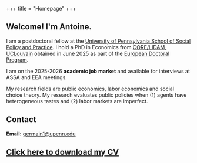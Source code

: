 +++
title = "Homepage"
+++

## Welcome! I'm Antoine.                                                            

I am a postdoctoral fellow at the [University of Pennsylvania School of Social Policy and Practice](https://sp2.upenn.edu/). I hold a PhD in Economics from [CORE/LIDAM, UCLouvain](https://uclouvain.be/en/research-institutes/lidam)  obtained in June 2025 as part of the [European Doctoral Program](https://www.edpqe.eu/). 

I am on the 2025-2026 **academic job market** and available for interviews at ASSA and EEA meetings. 

My research fields are public economics, labor economics and social choice theory. My research evaluates public policies when (1) agents have heterogeneous tastes and (2) labor markets are imperfect.

## Contact

**Email:** [germain1@upenn.edu](mailto:germain1@upenn.edu)  
<!----  **Address:**  
Center for Operations Research and Econometrics  
Voie du Roman Pays, 34  
1348 Louvain-la-Neuve  
Belgium   -->
 
## [Click here to download my CV](https://antoine-germain.github.io/germain_CV.pdf)




